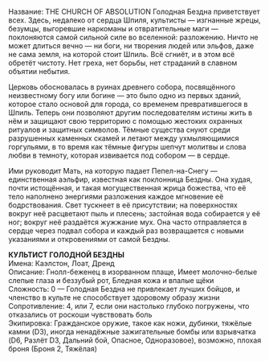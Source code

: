 Название: THE CHURCH OF ABSOLUTION
Голодная Бездна приветствует всех. Здесь, недалеко от сердца Шпиля, культисты — изгнанные жрецы, безумцы, выгоревшие наркоманы и отвратительные маги — поклоняются самой сильной силе во вселенной: разложению. Ничто не может длиться вечно — ни боги, ни творения людей или эльфов, даже не сама земля, на которой стоит Шпиль. Всё сгниёт, и в этом всё обретёт чистоту. Нет греха, нет борьбы, нет страданий в славном объятии небытия.

Церковь обосновалась в руинах древнего собора, посвящённого неизвестному богу или богине — это было одно из первых зданий, которое стало основой для города, со временем превратившегося в Шпиль. Теперь они позволяют другим последователям истины жить в нём и защищают свою территорию с помощью жестоких охранных ритуалов и защитных символов. Тёмные существа снуют среди разрушенных каменных скамей и летают между ухмыляющимися горгульями, в то время как тёмные фигуры шепчут молитвы и слова любви в темноту, которая извивается под собором — в сердце.

Ими руководит Мать, на которую падает Пепел-на-Снегу — единственная аэльфир, известная как поклонница Бездны. Она худая, почти истощённая, и такая могущественная жрица божества, что её тело наполнено энергиями разложения каждое мгновение её бодрствования. Свет тускнеет в её присутствии; на поверхностях вокруг неё расцветают пыль и плесень; застойная вода собирается у её ног; вокруг неё раздаётся жужжание мух. Она часто отправляется в сердце через подвал собора и каждый раз возвращается с новыми указаниями и откровениями от самой Бездны.

**КУЛЬТИСТ ГОЛОДНОЙ БЕЗДНЫ**  
Имена: Каэлстон, Лоат, Дренд  
Описание: Гнолл-беженец в изорванном плаще, Имеет молочно-белые слепые глаза и беззубый рот, Бледная кожа и впалые щёки  
Сложность: 0 — Голодная Бездна не привлекает лучших бойцов, и членство в культе не способствует здоровому образу жизни  
Сопротивление: 4, или 7, если они настолько глубоко погружены, что отказались от роскоши чувствовать боль  
Экипировка: Гражданское оружие, такое как ножи, дубинки, тяжёлые камни (D3), иногда ненадёжные зажигательные бомбы или взрывчатка (D6, Разлёт D3, Дальний бой, Опасное, Одноразовое), возможно, плохая броня (Броня 2, Тяжёлая)